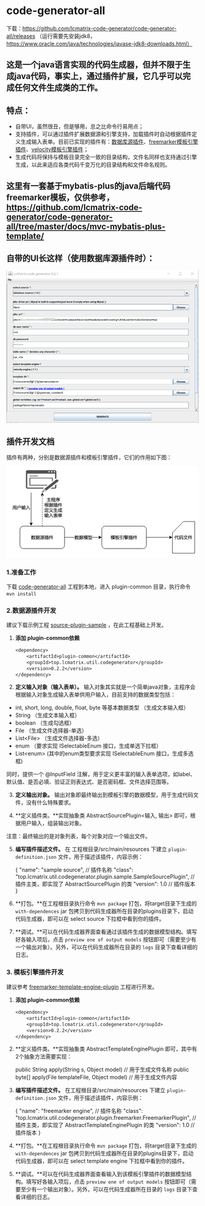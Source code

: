 # code-generator-all
下载：https://github.com/lcmatrix-code-generator/code-generator-all/releases   （运行需要先安装jdk8，https://www.oracle.com/java/technologies/javase-jdk8-downloads.html）

## 这是一个java语言实现的代码生成器，但并不限于生成java代码，事实上，通过插件扩展，它几乎可以完成任何文件生成类的工作。
## 特点：
* 自带UI，虽然很丑，但是够用，总之比命令行易用点；
* 支持插件，可以通过插件扩展数据源和引擎支持，加载插件时自动根据插件定义生成输入表单。目前已实现的插件有：[数据库源插件](https://github.com/lcmatrix-code-generator/db-source-plugin)、[freemarker模板引擎插件](https://github.com/lcmatrix-code-generator/freemarker-template-engine-plugin)、[velocity模板引擎插件](https://github.com/lcmatrix-code-generator/velocity-template-engine-plugin)；
* 生成代码将保持与模板目录完全一致的目录结构，文件名同样也支持通过引擎生成，以此来适应各类代码千变万化的目录结构和文件命名规则。

## 这里有一套基于mybatis-plus的java后端代码freemarker模板，仅供参考，https://github.com/lcmatrix-code-generator/code-generator-all/tree/master/docs/mvc-mybatis-plus-template/

## 自带的UI长这样（使用数据库源插件时）：
![UI](https://github.com/lcmatrix-code-generator/code-generator-all/blob/master/docs/screenshot1.png?raw=true)

## 插件开发文档
 插件有两种，分别是数据源插件和模板引擎插件，它们的作用如下图：
 
 ![plugin](https://github.com/lcmatrix-code-generator/code-generator-all/blob/master/docs/plugin-doc.png?raw=true)
 
 ### 1.准备工作
 下载 [code-generator-all](https://github.com/lcmatrix-code-generator/code-generator-all) 工程到本地，进入 plugin-common 目录，执行命令 `mvn install`
 
 ### 2.数据源插件开发
 建议下载示例工程 [source-plugin-sample](https://github.com/lcmatrix-code-generator/source-plugin-sample) ，在此工程基础上开发。
 
 1. **添加 plugin-common依赖**
 
        <dependency>
            <artifactId>plugin-common</artifactId>
            <groupId>top.lcmatrix.util.codegenerator</groupId>
            <version>0.2.2</version>
        </dependency>
 
 2. **定义输入对象（输入表单）。**
 输入对象其实就是一个简单java对象，主程序会根据输入对象生成输入表单供用户输入，目前支持的数据类型包括：
  * int, short, long, double, float, byte 等基本数据类型 （生成文本输入框）
  * String （生成文本输入框）
  * boolean （生成勾选框）
  * File （生成文件选择器-单选）
  * List&lt;File&gt; （生成文件选择器-多选）
  * enum （要求实现 ISelectableEnum 接口，生成单选下拉框）
  * List&lt;enum&gt; (其中的enum类型要求实现 ISelectableEnum 接口，生成多选框)

  同时，提供一个 @InputField 注解，用于定义更丰富的输入表单选项，如label、默认值、是否必填、验证正则表达式、是否密码框、文件选择范围等。
 
 3. **定义输出对象。** 
 输出对象即最终输出到模板引擎的数据模型，用于生成代码文件，没有什么特殊要求。
 
 4. **定义插件类。**实现抽象类 AbstractSourcePlugin<输入, 输出> 即可，根据用户输入，组装输出对象。
 
 注意：最终输出的是对象列表，每个对象对应一个输出文件。
 
 5. **编写插件描述文件。**
 在 工程根目录/src/main/resources 下建立 `plugin-definition.json` 文件，用于描述该插件，内容示例：
 
      {
        "name": "sample source",      // 插件名称
        "class": "top.lcmatrix.util.codegenerator.plugin.sample.SampleSourcePlugin",     // 插件主类，即实现了 AbstractSourcePlugin 的类
        "version": 1.0     // 插件版本
      }
 
 6. **打包。**在工程根目录执行命令 `mvn package` 打包，将target目录下生成的 `with-dependences` jar 包拷贝到代码生成器所在目录的plugins目录下，启动代码生成器，即可以在 select source 下拉框中看到你的插件。
 7. **调试。**可以在代码生成器界面查看通过该插件生成的数据模型结构。填写好各输入项后，点击 `preview one of output models` 按钮即可（需要至少有一个输出对象）。另外，可以在代码生成器所在目录的 `logs` 目录下查看详细的日志。
 
 ### 3. 模板引擎插件开发
 建议参考 [freemarker-template-engine-plugin](https://github.com/lcmatrix-code-generator/freemarker-template-engine-plugin) 工程进行开发。
 1. **添加 plugin-common依赖**
 
        <dependency>
            <artifactId>plugin-common</artifactId>
            <groupId>top.lcmatrix.util.codegenerator</groupId>
            <version>0.2.2</version>
        </dependency>
 
 2. **定义插件类。**实现抽象类 AbstractTemplateEnginePlugin 即可，其中有2个抽象方法需要实现：
 
      public String apply(String s, Object model)            // 用于生成文件名称
      public byte[] apply(File templateFile, Object model)   // 用于生成文件内容
      
 3. **编写插件描述文件。**
 在工程根目录/src/main/resources 下建立 `plugin-definition.json` 文件，用于描述该插件，内容示例：
 
      {
        "name": "freemarker engine",      // 插件名称
        "class": "top.lcmatrix.util.codegenerator.plugin.freemarker.FreemarkerPlugin",     // 插件主类，即实现了 AbstractTemplateEnginePlugin 的类
        "version": 1.0     // 插件版本
      }
 
 4. **打包。**在工程根目录执行命令 `mvn package` 打包，将target目录下生成的 `with-dependences` jar 包拷贝到代码生成器所在目录的plugins目录下，启动代码生成器，即可以在 select template engine 下拉框中看到你的插件。
 5. **调试。**可以在代码生成器界面查看输入到该模板引擎插件的数据模型结构。填写好各输入项后，点击 `preview one of output models` 按钮即可（需要至少有一个输出对象）。另外，可以在代码生成器所在目录的 `logs` 目录下查看详细的日志。
